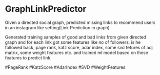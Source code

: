 # GraphLinkPredictor
Given a directed social graph, predicted missing links to recommend users in an instagram like setting(Link Prediction in graph)

Generated training samples of good and bad links from given directed graph and for each link got some features like no of followers, is he followed back, page rank, katz score, adar index, some svd fetures of adj matrix, some weight features etc. and trained ml model based on these features to predict link.

#PageRank #KatzScore #AdarIndex #SVD #WeightFeatures
